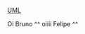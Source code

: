 [UML](https://lucid.app/lucidchart/48bcdd87-faae-4f27-9632-1417af5d709e/edit?viewport_loc=-428%2C-90%2C2388%2C1197%2Chxv7oz3XY6mT&invitationId=inv_6820d2c7-8b72-46d7-971d-92db9296548d)

Oi Bruno ^^
oiiii Felipe ^^